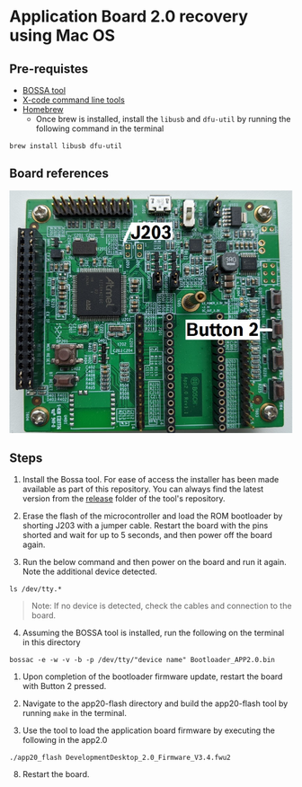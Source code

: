 # Application Board 2.0 recovery using Mac OS

## Pre-requistes

- [BOSSA tool](https://github.com/shumatech/BOSSA/releases) 
- [X-code command line tools](https://developer.apple.com/download/more/?=xcode)
- [Homebrew](https://brew.sh/)
  - Once brew is installed, install the `libusb` and `dfu-util` by running the following command in the terminal
  
```terminal
brew install libusb dfu-util
```

## Board references

![ApplicationBoard20Recovery](Application%20Board%202.0%20Recovery.jpg "Application Board 2.0 Recovery")

## Steps

1) Install the Bossa tool. For ease of access the installer has been made available as part of this repository. You can always find the latest version from the [release](https://github.com/shumatech/BOSSA/releases) folder of the tool's repository.

2) Erase the flash of the microcontroller and load the ROM bootloader by shorting J203 with a jumper cable. Restart the board with the pins shorted and wait for up to 5 seconds, and then power off the board again.

3) Run the below command and then power on the board and run it again. Note the additional device detected.

```terminal
ls /dev/tty.*
```

> Note: If no device is detected, check the cables and connection to the board.

4) Assuming the BOSSA tool is installed, run the following on the terminal in this directory

```terminal
bossac -e -w -v -b -p /dev/tty/"device name" Bootloader_APP2.0.bin
```

1) Upon completion of the bootloader firmware update, restart the board with Button 2 pressed.

2) Navigate to the app20-flash directory and build the app20-flash tool by running `make` in the terminal.
3) Use the tool to load the application board firmware by executing the following in the app2.0

```
./app20_flash DevelopmentDesktop_2.0_Firmware_V3.4.fwu2
```

8) Restart the board.
